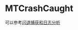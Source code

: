 # MTCrashCaught

可以参考[闪退捕获和日志分析](https://mtry1.gitbooks.io/ios-summary/content/%E5%BC%82%E5%B8%B8%E6%8D%95%E8%8E%B7%E5%92%8C%E5%88%86%E6%9E%90/%E5%BC%82%E5%B8%B8%E6%8D%95%E8%8E%B7%E5%92%8C%E5%88%86%E6%9E%90.html)
